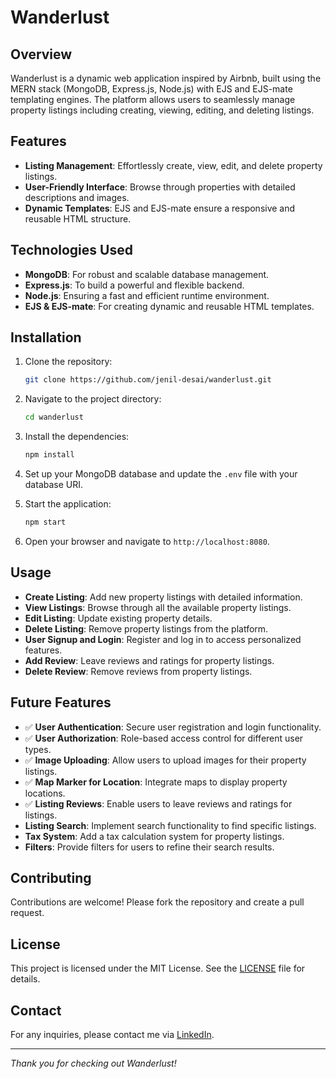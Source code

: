 # Wanderlust

## Overview

Wanderlust is a dynamic web application inspired by Airbnb, built using the MERN stack (MongoDB, Express.js, Node.js) with EJS and EJS-mate templating engines. The platform allows users to seamlessly manage property listings including creating, viewing, editing, and deleting listings.

## Features

- **Listing Management**: Effortlessly create, view, edit, and delete property listings.
- **User-Friendly Interface**: Browse through properties with detailed descriptions and images.
- **Dynamic Templates**: EJS and EJS-mate ensure a responsive and reusable HTML structure.

## Technologies Used

- **MongoDB**: For robust and scalable database management.
- **Express.js**: To build a powerful and flexible backend.
- **Node.js**: Ensuring a fast and efficient runtime environment.
- **EJS & EJS-mate**: For creating dynamic and reusable HTML templates.

## Installation

1. Clone the repository:

   ```bash
   git clone https://github.com/jenil-desai/wanderlust.git
   ```

2. Navigate to the project directory:

   ```bash
   cd wanderlust
   ```

3. Install the dependencies:

   ```bash
   npm install
   ```

4. Set up your MongoDB database and update the `.env` file with your database URI.

5. Start the application:

   ```bash
   npm start
   ```

6. Open your browser and navigate to `http://localhost:8080`.

## Usage

- **Create Listing**: Add new property listings with detailed information.
- **View Listings**: Browse through all the available property listings.
- **Edit Listing**: Update existing property details.
- **Delete Listing**: Remove property listings from the platform.
- **User Signup and Login**: Register and log in to access personalized features.
- **Add Review**: Leave reviews and ratings for property listings.
- **Delete Review**: Remove reviews from property listings.

## Future Features

- ✅ **User Authentication**: Secure user registration and login functionality.
- ✅ **User Authorization**: Role-based access control for different user types.
- ✅ **Image Uploading**: Allow users to upload images for their property listings.
- ✅ **Map Marker for Location**: Integrate maps to display property locations.
- ✅ **Listing Reviews**: Enable users to leave reviews and ratings for listings.
- **Listing Search**: Implement search functionality to find specific listings.
- **Tax System**: Add a tax calculation system for property listings.
- **Filters**: Provide filters for users to refine their search results.

## Contributing

Contributions are welcome! Please fork the repository and create a pull request.

## License

This project is licensed under the MIT License. See the [LICENSE](LICENSE) file for details.

## Contact

For any inquiries, please contact me via [LinkedIn](https://www.linkedin.com/in/desaijenil).

---

_Thank you for checking out Wanderlust!_
